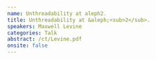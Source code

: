 ```yaml
---
name: Unthreadability at aleph2.
title: Unthreadability at &aleph;<sub>2</sub>.
speakers: Maxwell Levine
categories: Talk
abstract: /ct/Levine.pdf
onsite: false
---
```

